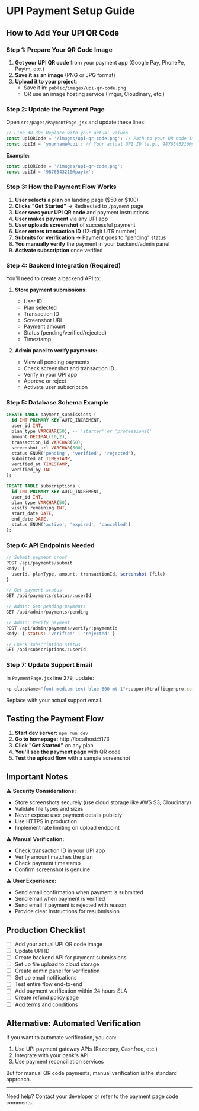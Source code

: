 # UPI Payment Setup Guide

## How to Add Your UPI QR Code

### Step 1: Prepare Your QR Code Image

1. **Get your UPI QR code** from your payment app (Google Pay, PhonePe, Paytm, etc.)
2. **Save it as an image** (PNG or JPG format)
3. **Upload it to your project**:
   - Save it in: `public/images/upi-qr-code.png`
   - OR use an image hosting service (Imgur, Cloudinary, etc.)

### Step 2: Update the Payment Page

Open `src/pages/PaymentPage.jsx` and update these lines:

```javascript
// Line 38-39: Replace with your actual values
const upiQRCode = '/images/upi-qr-code.png'; // Path to your QR code image
const upiId = 'yourname@upi'; // Your actual UPI ID (e.g., 9876543210@paytm)
```

**Example:**
```javascript
const upiQRCode = '/images/upi-qr-code.png';
const upiId = '9876543210@paytm';
```

### Step 3: How the Payment Flow Works

1. **User selects a plan** on landing page ($50 or $100)
2. **Clicks "Get Started"** → Redirected to `/payment` page
3. **User sees your UPI QR code** and payment instructions
4. **User makes payment** via any UPI app
5. **User uploads screenshot** of successful payment
6. **User enters transaction ID** (12-digit UTR number)
7. **Submits for verification** → Payment goes to "pending" status
8. **You manually verify** the payment in your backend/admin panel
9. **Activate subscription** once verified

### Step 4: Backend Integration (Required)

You'll need to create a backend API to:

1. **Store payment submissions:**
   - User ID
   - Plan selected
   - Transaction ID
   - Screenshot URL
   - Payment amount
   - Status (pending/verified/rejected)
   - Timestamp

2. **Admin panel to verify payments:**
   - View all pending payments
   - Check screenshot and transaction ID
   - Verify in your UPI app
   - Approve or reject
   - Activate user subscription

### Step 5: Database Schema Example

```sql
CREATE TABLE payment_submissions (
  id INT PRIMARY KEY AUTO_INCREMENT,
  user_id INT,
  plan_type VARCHAR(50), -- 'starter' or 'professional'
  amount DECIMAL(10,2),
  transaction_id VARCHAR(50),
  screenshot_url VARCHAR(500),
  status ENUM('pending', 'verified', 'rejected'),
  submitted_at TIMESTAMP,
  verified_at TIMESTAMP,
  verified_by INT
);

CREATE TABLE subscriptions (
  id INT PRIMARY KEY AUTO_INCREMENT,
  user_id INT,
  plan_type VARCHAR(50),
  visits_remaining INT,
  start_date DATE,
  end_date DATE,
  status ENUM('active', 'expired', 'cancelled')
);
```

### Step 6: API Endpoints Needed

```javascript
// Submit payment proof
POST /api/payments/submit
Body: {
  userId, planType, amount, transactionId, screenshot (file)
}

// Get payment status
GET /api/payments/status/:userId

// Admin: Get pending payments
GET /api/admin/payments/pending

// Admin: Verify payment
POST /api/admin/payments/verify/:paymentId
Body: { status: 'verified' | 'rejected' }

// Check subscription status
GET /api/subscriptions/:userId
```

### Step 7: Update Support Email

In `PaymentPage.jsx` line 279, update:
```javascript
<p className="font-medium text-blue-600 mt-1">support@trafficgenpro.com</p>
```

Replace with your actual support email.

## Testing the Payment Flow

1. **Start dev server:** `npm run dev`
2. **Go to homepage:** http://localhost:5173
3. **Click "Get Started"** on any plan
4. **You'll see the payment page** with QR code
5. **Test the upload flow** with a sample screenshot

## Important Notes

⚠️ **Security Considerations:**
- Store screenshots securely (use cloud storage like AWS S3, Cloudinary)
- Validate file types and sizes
- Never expose user payment details publicly
- Use HTTPS in production
- Implement rate limiting on upload endpoint

⚠️ **Manual Verification:**
- Check transaction ID in your UPI app
- Verify amount matches the plan
- Check payment timestamp
- Confirm screenshot is genuine

⚠️ **User Experience:**
- Send email confirmation when payment is submitted
- Send email when payment is verified
- Send email if payment is rejected with reason
- Provide clear instructions for resubmission

## Production Checklist

- [ ] Add your actual UPI QR code image
- [ ] Update UPI ID
- [ ] Create backend API for payment submissions
- [ ] Set up file upload to cloud storage
- [ ] Create admin panel for verification
- [ ] Set up email notifications
- [ ] Test entire flow end-to-end
- [ ] Add payment verification within 24 hours SLA
- [ ] Create refund policy page
- [ ] Add terms and conditions

## Alternative: Automated Verification

If you want to automate verification, you can:
1. Use UPI payment gateway APIs (Razorpay, Cashfree, etc.)
2. Integrate with your bank's API
3. Use payment reconciliation services

But for manual QR code payments, manual verification is the standard approach.

---

Need help? Contact your developer or refer to the payment page code comments.
